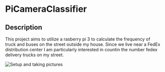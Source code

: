 # PiCameraClassifier

## Description
This project aims to utilize a rasberry pi 3 to calculate the frequency of truck and buses on the street outside my house. Since we live near a FedEx distribution center I am particularly interested in countin the number fedex delivery trucks on my street.


![Setup and taking pictures](https://photos.app.goo.gl/UL7GefClBP8WODED3)


